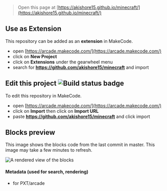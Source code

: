  


> Open this page at [https://akishore15.github.io/minecraft/](https://akishore15.github.io/minecraft/)

## Use as Extension

This repository can be added as an **extension** in MakeCode.

* open [https://arcade.makecode.com/](https://arcade.makecode.com/)
* click on **New Project**
* click on **Extensions** under the gearwheel menu
* search for **https://github.com/akishore15/minecraft** and import

## Edit this project ![Build status badge](https://github.com/akishore15/minecraft/workflows/MakeCode/badge.svg)

To edit this repository in MakeCode.

* open [https://arcade.makecode.com/](https://arcade.makecode.com/)
* click on **Import** then click on **Import URL**
* paste **https://github.com/akishore15/minecraft** and click import

## Blocks preview

This image shows the blocks code from the last commit in master.
This image may take a few minutes to refresh.

![A rendered view of the blocks](https://github.com/akishore15/minecraft/raw/master/.github/makecode/blocks.png)

#### Metadata (used for search, rendering)

* for PXT/arcade
<script src="https://makecode.com/gh-pages-embed.js"></script><script>makeCodeRender("{{ site.makecode.home_url }}", "{{ site.github.owner_name }}/{{ site.github.repository_name }}");</script>
